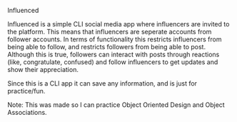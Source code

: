 Influenced

Influenced is a simple CLI social media app where influencers are invited to the platform. This means that influencers are seperate accounts from follower accounts. In terms of functionality this restricts influencers from being able to follow, and restricts followers from being able to post. Although this is true, followers can interact with posts through reactions (like, congratulate, confused) and follow influencers to get updates and show their appreciation.

Since this is a CLI app it can save any information, and is just for practice/fun.

Note: This was made so I can practice Object Oriented Design and Object Associations.